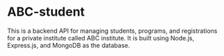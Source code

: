 # ABC-student
This is a backend API for managing students, programs, and registrations for a private institute called ABC institute. It is built using Node.js, Express.js, and MongoDB as the database. 

